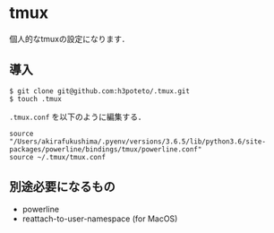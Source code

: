 # tmux
個人的なtmuxの設定になります．

## 導入

```
$ git clone git@github.com:h3poteto/.tmux.git
$ touch .tmux
```

`.tmux.conf` を以下のように編集する．
```
source "/Users/akirafukushima/.pyenv/versions/3.6.5/lib/python3.6/site-packages/powerline/bindings/tmux/powerline.conf"
source ~/.tmux/tmux.conf
```

## 別途必要になるもの

- powerline
- reattach-to-user-namespace (for MacOS)

